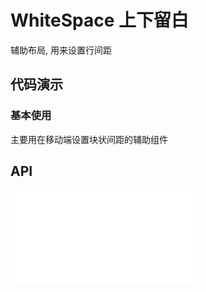# WhiteSpace 上下留白

辅助布局, 用来设置行间距

## 代码演示

### 基本使用

主要用在移动端设置块状间距的辅助组件

<code src="../../packages/wonder-ui/src/WhiteSpace/demo/demo1.tsx"></code>

## API

<embed src="../../packages/wonder-ui/src/WhiteSpace/index.md"></embed>
